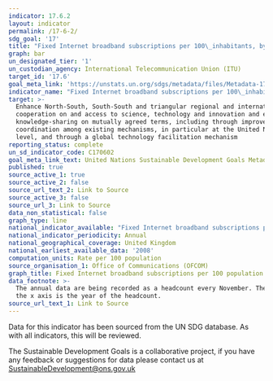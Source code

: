 ```yaml
---
indicator: 17.6.2
layout: indicator
permalink: /17-6-2/
sdg_goal: '17'
title: "Fixed Internet broadband subscriptions per 100\_inhabitants, by speed"
graph: bar
un_designated_tier: '1'
un_custodian_agency: International Telecommunication Union (ITU)
target_id: '17.6'
goal_meta_link: 'https://unstats.un.org/sdgs/metadata/files/Metadata-17-06-02.pdf'
indicator_name: "Fixed Internet broadband subscriptions per 100\_inhabitants, by speed"
target: >-
  Enhance North-South, South-South and triangular regional and international
  cooperation on and access to science, technology and innovation and enhance
  knowledge-sharing on mutually agreed terms, including through improved
  coordination among existing mechanisms, in particular at the United Nations
  level, and through a global technology facilitation mechanism
reporting_status: complete
un_sd_indicator_code: C170602
goal_meta_link_text: United Nations Sustainable Development Goals Metadata (PDF 212 KB)
published: true
source_active_1: true
source_active_2: false
source_url_text_2: Link to Source
source_active_3: false
source_url_3: Link to Source
data_non_statistical: false
graph_type: line
national_indicator_available: "Fixed Internet broadband subscriptions per 100\_population"
national_indicator_periodicity: Annual
national_geographical_coverage: United Kingdom
national_earliest_available_data: '2008'
computation_units: Rate per 100 population
source_organisation_1: Office of Communications (OFCOM)
graph_title: Fixed Internet broadband subscriptions per 100 population
data_footnote: >-
  The annual data are being recorded as a headcount every November. The date on
  the x axis is the year of the headcount.
source_url_text_1: Link to Source
---
```


Data for this indicator has been sourced from the UN SDG database. As with all indicators, this will be reviewed.

The Sustainable Development Goals is a collaborative project, if you have any feedback or suggestions for data please contact us at <SustainableDevelopment@ons.gov.uk>
